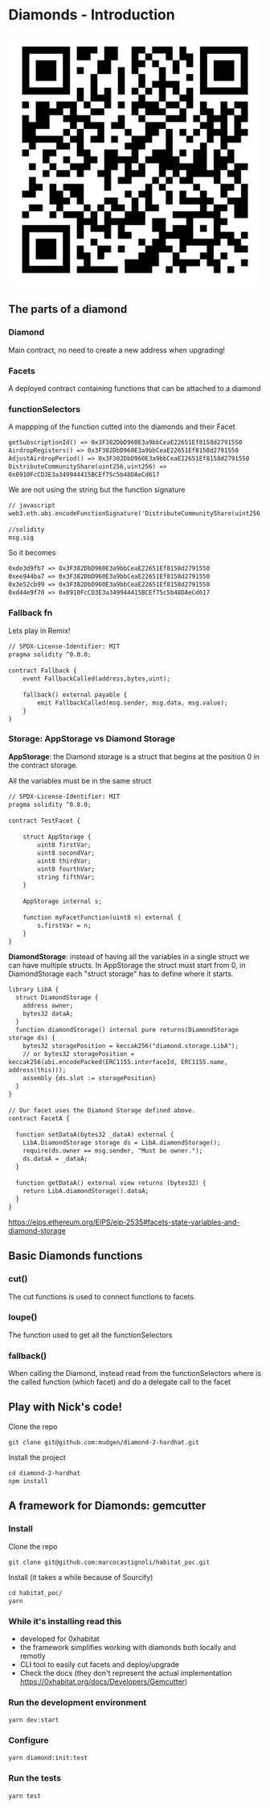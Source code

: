 # Diamonds - Introduction

![./assets/qrcode.png](./assets/qrcode.png)

## The parts of a diamond

### Diamond

Main contract, no need to create a new address when upgrading!

### Facets

A deployed contract containing functions that can be attached to a diamond

### functionSelectors

A mappping of the function cutted into the diamonds and their Facet

```
getSubscriptionId() => 0x3F382DbD960E3a9bbCeaE22651Ef8158d2791550
AirdropRegisters() => 0x3F382DbD960E3a9bbCeaE22651Ef8158d2791550
AdjustAirdropPeriod() => 0x3F382DbD960E3a9bbCeaE22651Ef8158d2791550
DistributeCommunityShare(uint256,uint256) => 0x0910FcCD3E3a349944415BCEf75c5b48DAeCd617
```

We are not using the string but the function signature
```
// javascript
web3.eth.abi.encodeFunctionSignature('DistributeCommunityShare(uint256,uint256)');

//solidity
msg.sig
```
So it becomes

```
0xde3d9fb7 => 0x3F382DbD960E3a9bbCeaE22651Ef8158d2791550
0xee944ba7 => 0x3F382DbD960E3a9bbCeaE22651Ef8158d2791550
0x3e52cb99 => 0x3F382DbD960E3a9bbCeaE22651Ef8158d2791550
0xd44e9f70 => 0x0910FcCD3E3a349944415BCEf75c5b48DAeCd617
```

### Fallback fn

Lets play in Remix!

```solidity
// SPDX-License-Identifier: MIT
pragma solidity ^0.8.0;

contract Fallback {
    event FallbackCalled(address,bytes,uint);

    fallback() external payable {
        emit FallbackCalled(msg.sender, msg.data, msg.value);
    }
}
```


### Storage: AppStorage vs Diamond Storage

**AppStorage**: the Diamond storage is a struct that begins at the position 0 in the contract storage.

All the variables must be in the same struct

```solidity
// SPDX-License-Identifier: MIT
pragma solidity ^0.8.0;

contract TestFacet {

    struct AppStorage {
        uint8 firstVar;
        uint8 secondVar;
        uint8 thirdVar;
        uint8 fourthVar;
        string fifthVar;
    }

    AppStorage internal s;

    function myFacetFunction(uint8 n) external {
        s.firstVar = n;
    }
}
```
**DiamondStorage**: instead of having all the variables in a single struct we can have multiple structs. In AppStorage the struct must start from 0, in DiamondStorage each "struct storage" has to define where it starts.

```solidity
library LibA {
  struct DiamondStorage {
    address owner;
    bytes32 dataA;
  }
  function diamondStorage() internal pure returns(DiamondStorage storage ds) {
    bytes32 storagePosition = keccak256("diamond.storage.LibA");
    // or bytes32 storagePosition = keccak256(abi.encodePacked(ERC1155.interfaceId, ERC1155.name, address(this)));
    assembly {ds.slot := storagePosition}
  }
}

// Our facet uses the Diamond Storage defined above.
contract FacetA {

  function setDataA(bytes32 _dataA) external {
    LibA.DiamondStorage storage ds = LibA.diamondStorage();
    require(ds.owner == msg.sender, "Must be owner.");
    ds.dataA = _dataA;
  }

  function getDataA() external view returns (bytes32) {
    return LibA.diamondStorage().dataA;
  }
}
```

https://eips.ethereum.org/EIPS/eip-2535#facets-state-variables-and-diamond-storage

## Basic Diamonds functions

### cut()
The cut functions is used to connect functions to facets.

### loupe()
The function used to get all the functionSelectors

### fallback()

When calling the Diamond, instead read from the functionSelectors where is the called function (which facet) and do a delegate call to the facet

## Play with Nick's code!

Clone the repo
```
git clone git@github.com:mudgen/diamond-2-hardhat.git
```

Install the project
```
cd diamond-2-hardhat
npm install
```

## A framework for Diamonds: gemcutter

### Install

Clone the repo
```
git clone git@github.com:marcocastignoli/habitat_poc.git
```

Install (it takes a while because of Sourcify)
```
cd habitat_poc/
yarn
```

### While it's installing read this

* developed for 0xhabitat
* the framework simplifies working with diamonds both locally and remotly
* CLI tool to easily cut facets and deploy/upgrade
* Check the docs (they don't represent the actual implementation https://0xhabitat.org/docs/Developers/Gemcutter)

### Run the development environment

```
yarn dev:start
```

### Configure

```
yarn diamond:init:test
```

### Run the tests

```
yarn test
```